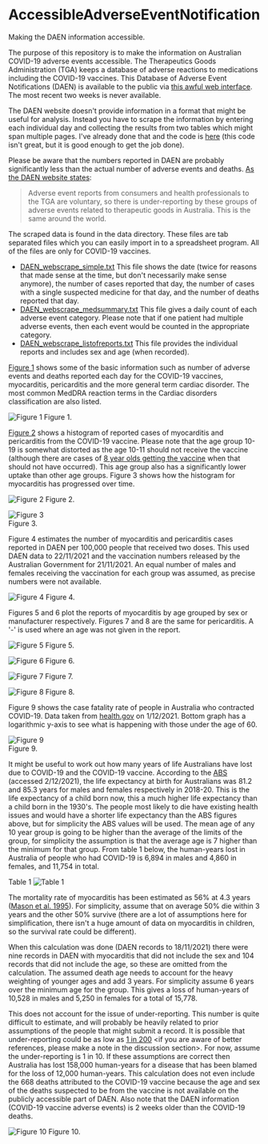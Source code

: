 # AccessibleAdverseEventNotification
Making the DAEN information accessible.

The purpose of this repository is to make the information on Australian COVID-19 adverse events accessible. The Therapeutics Goods Administration (TGA) keeps a database of adverse reactions to medications including the COVID-19 vaccines. This Database of Adverse Event Notifications (DAEN) is available to the public via [this awful web interface](https://apps.tga.gov.au/PROD/DAEN/daen-entry.aspx). The most recent two weeks is never available.

The DAEN website doesn't provide information in a format that might be useful for analysis. Instead you have to scrape the information by entering each individual day and collecting the results from two tables which might span multiple pages. I've already done that and the code is [here](code/DAEN_scrape.py) (this code isn't great, but it is good enough to get the job done).

Please be aware that the numbers reported in DAEN are probably significantly less than the actual number of adverse events and deaths. [As the DAEN website states](https://www.tga.gov.au/about-daen-medicines):
> Adverse event reports from consumers and health professionals to the TGA are voluntary, so there is under-reporting by these groups of adverse events related to therapeutic goods in Australia. This is the same around the world.

The scraped data is found in the data directory. These files are tab separated files which you can easily import in to a spreadsheet program. All of the files are only for COVID-19 vaccines.
- [DAEN_webscrape_simple.txt](data/DAEN_webscrape_simple.txt) This file shows the date (twice for reasons that made sense at the time, but don't necessarily make sense anymore), the number of cases reported that day, the number of cases with a single suspected medicine for that day, and the number of deaths reported that day.
- [DAEN_webscrape_medsummary.txt](data/DAEN_webscrape_medsummary.txt) This file gives a daily count of each adverse event category. Please note that if one patient had multiple adverse events, then each event would be counted in the appropriate category.
- [DAEN_webscrape_listofreports.txt](data/DAEN_webscrape_listofreports.txt) This file provides the individual reports and includes sex and age (when recorded).

[Figure 1](graphs/DAEN%20cases.png) shows some of the basic information such as number of adverse events and deaths reported each day for the COVID-19 vaccines, myocarditis, pericarditis and the more general term cardiac disorder. The most common MedDRA reaction terms in the Cardiac disorders classification are also listed.

![Figure 1](graphs/DAEN%20cases.png)
Figure 1.

[Figure 2](graphs/DAEN%20histogram%20myocarditis%20age.png) shows a histogram of reported cases of myocarditis and pericarditis from the COVID-19 vaccine. Please note that the age group 10-19 is somewhat distorted as the age 10-11 should not receive the vaccine (although there are cases of [8 year olds getting the vaccine](graphs/DAEN%20young%20vaccinated.png) when that should not have occurred). This age group also has a significantly lower uptake than other age groups. Figure 3 shows how the histogram for myocarditis has progressed over time.

![Figure 2](graphs/DAEN%20histogram%20myocarditis%20age.png)
Figure 2.

![Figure 3](graphs/DAEN_histogram_myocarditis_age.gif)  
Figure 3.

Figure 4 estimates the number of myocarditis and pericarditis cases reported in DAEN per 100,000 people that received two doses. This used DAEN data to 22/11/2021 and the vaccination numbers released by the Australian Government for 21/11/2021. An equal number of males and females receiving the vaccination for each group was assumed, as precise numbers were not available.

![Figure 4](graphs/DAEN%20myocarditis%20per%20100000.png)
Figure 4.

Figures 5 and 6 plot the reports of myocarditis by age grouped by sex or manufacturer respectively. Figures 7 and 8 are the same for pericarditis. A '-' is used where an age was not given in the report.

![Figure 5](graphs/DAEN%20myocarditis%20cases%20age.png)
Figure 5.

![Figure 6](graphs/DAEN%20myocarditis%20cases%20manufacturer.png)
Figure 6.

![Figure 7](graphs/DAEN%20pericarditis%20cases%20age.png)
Figure 7.

![Figure 8](graphs/DAEN%20pericarditis%20cases%20manufacturer.png)
Figure 8.


Figure 9 shows the case fatality rate of people in Australia who contracted COVID-19. Data taken from [health.gov](https://www.health.gov.au/news/health-alerts/novel-coronavirus-2019-ncov-health-alert/coronavirus-covid-19-case-numbers-and-statistics#cases-and-deaths-by-age-and-sex) on 1/12/2021. Bottom graph has a logarithmic y-axis to see what is happening with those under the age of 60.

![Figure 9](graphs/Case%20fatality%20rate%20with%20COVID-19.png)  
Figure 9.

It might be useful to work out how many years of life Australians have lost due to COVID-19 and the COVID-19 vaccine. According to the [ABS](https://www.abs.gov.au/statistics/people/population/life-tables/latest-release) (accessed 2/12/2021), the life expectancy at birth for Australians was 81.2 and 85.3 years for males and females respectively in 2018-20. This is the life expectancy of a child born now, this a much higher life expectancy than a child born in the 1930's. The people most likely to die have existing health issues and would have a shorter life expectancy than the ABS figures above, but for simplicity the ABS values will be used. The mean age of any 10 year group is going to be higher than the average of the limits of the group, for simplicity the assumption is that the average age is 7 higher than the minimum for that group. From table 1 below, the human-years lost in Australia of people who had COVID-19 is 6,894 in males and 4,860 in females, and 11,754 in total.

Table 1
![Table 1](graphs/Years%20lost%20to%20COVID-19%20vaccine%20-%20table.png)

The mortality rate of myocarditis has been estimated as 56% at 4.3 years ([Mason et al. 1995](https://pubmed.ncbi.nlm.nih.gov/7596370/)). For simplicity, assume that on average 50% die within 3 years and the other 50% survive (there are a lot of assumptions here for simplification, there isn't a huge amount of data on myocarditis in children, so the survival rate could be different). 

When this calculation was done (DAEN records to 18/11/2021) there were nine records in DAEN with myocarditis that did not include the sex and 104 records that did not include the age, so these are omitted from the calculation. The assumed death age needs to account for the heavy weighting of younger ages and add 3 years. For simplicity assume 6 years over the minimum age for the group. This gives a loss of human-years of 10,528 in males and 5,250 in females for a total of 15,778.

This does not account for the issue of under-reporting. This number is quite difficult to estimate, and will probably be heavily related to prior assumptions of the people that might submit a record. It is possible that under-reporting could be as low as [1 in 200](https://www.bmj.com/rapid-response/2011/11/02/underreporting-vaccine-adverse-events) <if you are aware of better references, please make a note in the discussion section>. For now, assume the under-reporting is 1 in 10. If these assumptions are correct then Australia has lost 158,000 human-years for a disease that has been blamed for the loss of 12,000 human-years. This calculation does not even include the 668 deaths attributed to the COVID-19 vaccine because the age and sex of the deaths suspected to be from the vaccine is not available on the publicly accessible part of DAEN. Also note that the DAEN information (COVID-19 vaccine adverse events) is 2 weeks older than the COVID-19 deaths.

![Figure 10](graphs/Years%20lost%20to%20COVID-19%20vaccine%20-%20graph.png)
Figure 10.
